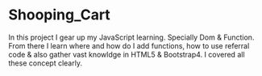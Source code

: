 # Shooping_Cart

In this project I gear up my JavaScript learning. Specially Dom & Function. From there I learn where and how do I add functions, how to use referral code & also gather
vast knowldge in HTML5 & Bootstrap4. I covered all these concept clearly.
